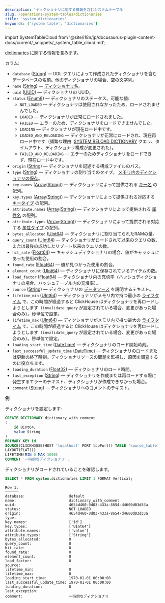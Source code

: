 ```yaml
---
description: 'ディクショナリに関する情報を含むシステムテーブル'
slug: /operations/system-tables/dictionaries
title: 'system.dictionaries'
keywords: ['system table', 'dictionaries']
---
```

import SystemTableCloud from '@site/i18n/jp/docusaurus-plugin-content-docs/current/_snippets/_system_table_cloud.md';

<SystemTableCloud/>

[dictionaries](../../sql-reference/dictionaries/index.md) に関する情報を含みます。

カラム:

- `database` ([String](../../sql-reference/data-types/string.md)) — DDL クエリによって作成されたディクショナリを含むデータベースの名前。他のディクショナリの場合、空の文字列。
- `name` ([String](../../sql-reference/data-types/string.md)) — [ディクショナリ名](../../sql-reference/dictionaries/index.md)。
- `uuid` ([UUID](../../sql-reference/data-types/uuid.md)) — ディクショナリの UUID。
- `status` ([Enum8](../../sql-reference/data-types/enum.md)) — ディクショナリのステータス。可能な値:
    - `NOT_LOADED` — ディクショナリは使用されなかったため、ロードされませんでした。
    - `LOADED` — ディクショナリが正常にロードされました。
    - `FAILED` — エラーのため、ディクショナリをロードできませんでした。
    - `LOADING` — ディクショナリが現在ロード中です。
    - `LOADED_AND_RELOADING` — ディクショナリが正常にロードされ、現在再ロード中です（頻繁な理由: [SYSTEM RELOAD DICTIONARY](/sql-reference/statements/system#reload-dictionaries) クエリ、タイムアウト、ディクショナリ構成が変更された）。
    - `FAILED_AND_RELOADING` — エラーのためディクショナリをロードできず、現在ロード中です。
- `origin` ([String](../../sql-reference/data-types/string.md)) — ディクショナリを記述する構成ファイルのパス。
- `type` ([String](../../sql-reference/data-types/string.md)) — ディクショナリの割り当てのタイプ。 [メモリ内のディクショナリの保存](/sql-reference/dictionaries#storing-dictionaries-in-memory)。
- `key.names` ([Array](../../sql-reference/data-types/array.md)([String](../../sql-reference/data-types/string.md))) — ディクショナリによって提供される [キー名](/operations/system-tables/dictionaries) の配列。
- `key.types` ([Array](../../sql-reference/data-types/array.md)([String](../../sql-reference/data-types/string.md))) — ディクショナリによって提供される対応する [キータイプ](/sql-reference/dictionaries#dictionary-key-and-fields) の配列。
- `attribute.names` ([Array](../../sql-reference/data-types/array.md)([String](../../sql-reference/data-types/string.md))) — ディクショナリによって提供される [属性名](/sql-reference/dictionaries#dictionary-key-and-fields) の配列。
- `attribute.types` ([Array](../../sql-reference/data-types/array.md)([String](../../sql-reference/data-types/string.md))) — ディクショナリによって提供される対応する [属性タイプ](/sql-reference/dictionaries#dictionary-key-and-fields) の配列。
- `bytes_allocated` ([UInt64](/sql-reference/data-types/int-uint#integer-ranges)) — ディクショナリに割り当てられたRAMの量。
- `query_count` ([UInt64](/sql-reference/data-types/int-uint#integer-ranges)) — ディクショナリがロードされて以来のクエリの数、または最後の成功したリブート以来のクエリの数。
- `hit_rate` ([Float64](../../sql-reference/data-types/float.md)) — キャッシュディクショナリの場合、値がキャッシュにあった使用の割合。
- `found_rate` ([Float64](../../sql-reference/data-types/float.md)) — 値が見つかった使用の割合。
- `element_count` ([UInt64](/sql-reference/data-types/int-uint#integer-ranges)) — ディクショナリに保存されているアイテムの数。
- `load_factor` ([Float64](../../sql-reference/data-types/float.md)) — ディクショナリ内の充填率（ハッシュディクショナリの場合、ハッシュテーブル内の充填率）。
- `source` ([String](../../sql-reference/data-types/string.md)) — ディクショナリの [データソース](../../sql-reference/dictionaries/index.md#dictionary-sources) を説明するテキスト。
- `lifetime_min` ([UInt64](/sql-reference/data-types/int-uint#integer-ranges)) — ディクショナリがメモリ内で持つ最小の [ライフタイム](/sql-reference/dictionaries#refreshing-dictionary-data-using-lifetime) で、この時間が経過すると ClickHouse はディクショナリを再ロードしようとします（`invalidate_query` が設定されている場合、変更があった場合のみ）。秒単位で設定。
- `lifetime_max` ([UInt64](/sql-reference/data-types/int-uint#integer-ranges)) — ディクショナリがメモリ内で持つ最大の [ライフタイム](/sql-reference/dictionaries#refreshing-dictionary-data-using-lifetime) で、この時間が経過すると ClickHouse はディクショナリを再ロードしようとします（`invalidate_query` が設定されている場合、変更があった場合のみ）。秒単位で設定。
- `loading_start_time` ([DateTime](../../sql-reference/data-types/datetime.md)) — ディクショナリのロード開始時刻。
- `last_successful_update_time` ([DateTime](../../sql-reference/data-types/datetime.md)) — ディクショナリのロードまたは更新の終了時刻。ディクショナリソースの問題を監視し、原因を調査するのに役立ちます。
- `loading_duration` ([Float32](../../sql-reference/data-types/float.md)) — ディクショナリのロード時間。
- `last_exception` ([String](../../sql-reference/data-types/string.md)) — ディクショナリを作成または再ロードする際に発生するエラーのテキスト、ディクショナリが作成できなかった場合。
- `comment` ([String](../../sql-reference/data-types/string.md)) — ディクショナリへのコメントのテキスト。

**例**

ディクショナリを設定します:

``` sql
CREATE DICTIONARY dictionary_with_comment
(
    id UInt64,
    value String
)
PRIMARY KEY id
SOURCE(CLICKHOUSE(HOST 'localhost' PORT tcpPort() TABLE 'source_table'))
LAYOUT(FLAT())
LIFETIME(MIN 0 MAX 1000)
COMMENT '一時的なディクショナリ';
```

ディクショナリがロードされていることを確認します。

``` sql
SELECT * FROM system.dictionaries LIMIT 1 FORMAT Vertical;
```

``` text
Row 1:
──────
database:                    default
name:                        dictionary_with_comment
uuid:                        4654d460-0d03-433a-8654-d4600d03d33a
status:                      NOT_LOADED
origin:                      4654d460-0d03-433a-8654-d4600d03d33a
type:
key.names:                   ['id']
key.types:                   ['UInt64']
attribute.names:             ['value']
attribute.types:             ['String']
bytes_allocated:             0
query_count:                 0
hit_rate:                    0
found_rate:                  0
element_count:               0
load_factor:                 0
source:
lifetime_min:                0
lifetime_max:                0
loading_start_time:          1970-01-01 00:00:00
last_successful_update_time: 1970-01-01 00:00:00
loading_duration:            0
last_exception:
comment:                     一時的なディクショナリ
```
